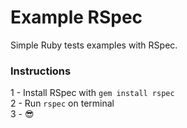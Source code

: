 # Example RSpec
Simple Ruby tests examples with RSpec.

### Instructions
1 - Install RSpec with `gem install rspec`<br />
2 - Run `rspec` on terminal<br />
3 - 😎<br />
